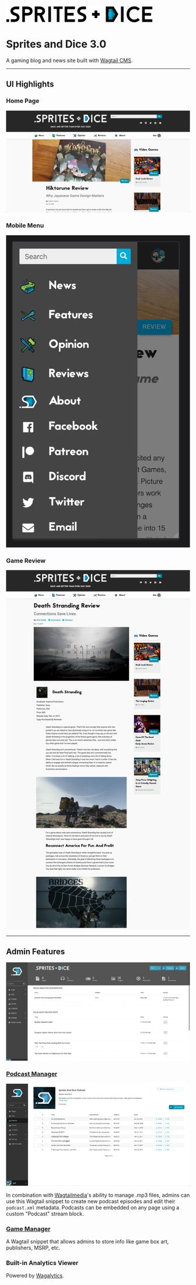 ![Sprites and Dice Logo](spritesanddice/static/img/logo-black.png)

# Sprites and Dice 3.0

A gaming blog and news site built with [Wagtail CMS](https://github.com/wagtail/wagtail/).

-----

## UI Highlights

### Home Page

![Sprites and Dice Home Page](docs/home-page.png)


### Mobile Menu

![Mobile Menu](docs/mobile-menu.png)


### Game Review

![Screenshot of a game review](docs/game-review.png)


-----

## Admin Features

![Admin dashboard with site summary countup animation](docs/admin-dashboard.gif)

### [Podcast Manager](podcast/)

![Admin UI for the podcast manager](docs/podcast-manager.png)

In combination with [Wagtailmedia](https://github.com/torchbox/wagtailmedia/)'s ability to manage .mp3 files, admins can use this Wagtail snippet to create new podcast episodes and edit their `podcast.xml` metadata. Podcasts can be embedded on any page using a custom "Podcast" stream block.

### [Game Manager](game/)

A Wagtail snippet that allows admins to store info like game box art, publishers, MSRP, etc.

### Built-in Analytics Viewer

Powered by [Wagalytics](https://github.com/tomdyson/wagalytics).
